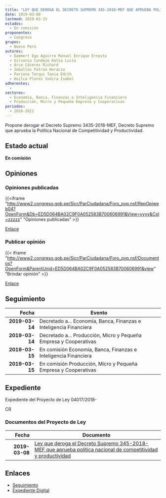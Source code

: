 ```yaml
---
title: "LEY QUE DEROGA EL DECRETO SUPREMO 345-2018-MEF QUE APRUEBA POLITICA NACIONAL DE COMPETITIVIDAD Y PRODUCTIVIDAD"
date: 2019-03-08
lastmod: 2019-03-15
estados: 
  - En comisión
proponentes: 
  - Congreso
grupos: 
  - Nuevo Perú
autores: 
  - Dammert Ego Aguirre Manuel Enrique Ernesto
  - Gilvonio Condezo Katia Lucía
  - Arce Cáceres Richard
  - Zeballos Patrón Horacio
  - Pariona Tarqui Tania Edith
  - Huilca Flores Indira Isabel
adherentes: 
  - 
sectores: 
  - Economía, Banca, Finanzas e Inteligencia Financiera
  - Producción, Micro y Pequeña Empresa y Cooperativas
periodos: 
  - 2016-2021
---
```


Propone derogar el Decreto Supremo 3435-2018-MEF, Decreto Supremo que aprueba la Política Nacional de Competitividad y Productividad.


## Estado actual

**En comisión**

## Opiniones

### Opiniones publicadas

{{<iframe "http://www2.congreso.gob.pe/Sicr/ParCiudadana/Foro_pvp.nsf/RepOpiweb04?OpenForm&Db=ED5D064BA02C9F0A052583B700606991&View=yyyy&Col=zzzzz" "Opiniones publicadas" >}}

[Enlace](http://www2.congreso.gob.pe/Sicr/ParCiudadana/Foro_pvp.nsf/RepOpiweb04?OpenForm&Db=ED5D064BA02C9F0A052583B700606991&View=yyyy&Col=zzzzz)
### Publicar opinión

{{< iframe "http://www2.congreso.gob.pe/Sicr/ParCiudadana/Foro_pvp.nsf/Documentos?OpenForm&ParentUnid=ED5D064BA02C9F0A052583B700606991&view" "Brindar opinión" >}}

[Enlace](http://www2.congreso.gob.pe/Sicr/ParCiudadana/Foro_pvp.nsf/Documentos?OpenForm&ParentUnid=ED5D064BA02C9F0A052583B700606991&view)

## Seguimiento

| Fecha | Evento |
|------:|--------|
| **2019-03-14** | Decretado a... Economía, Banca, Finanzas e Inteligencia Financiera|
| **2019-03-14** | Decretado a... Producción, Micro y Pequeña Empresa y Cooperativas|
| **2019-03-15** | En comisión Economía, Banca, Finanzas e Inteligencia Financiera|
| **2019-03-15** | En comisión Producción, Micro y Pequeña Empresa y Cooperativas|


## Expediente

Expediente del Proyecto de Ley 04017/2018-

CR


### Documentos del Proyecto de Ley

| Fecha | Documento |
|------:|--------|
| **2019-03-08** | [Ley que deroga el Decreto Supremo 345-2018-MEF que aprueba política nacional de competitividad y productividad](http://www.leyes.congreso.gob.pe/Documentos/2016_2021/Proyectos_de_Ley_y_de_Resoluciones_Legislativas/PL0401720190308.pdf) |

## Enlaces 

- [Seguimiento](http://www2.congreso.gob.pe/Sicr/TraDocEstProc/CLProLey2016.nsf/f7fff46988ca05b1052578e100829cc7/d0c844cfd2e9a39e052583b7005d97b9?OpenDocument)
- [Expediente Digital](http://www2.congreso.gob.pe/Sicr/TraDocEstProc/CLProLey2016.nsf/f7fff46988ca05b1052578e100829cc7/d0c844cfd2e9a39e052583b7005d97b9?OpenDocument&Click=05257FB7005EB655.eb71d0cf91d8294e05256cdf006b5706/$Body/0.1C6C)
